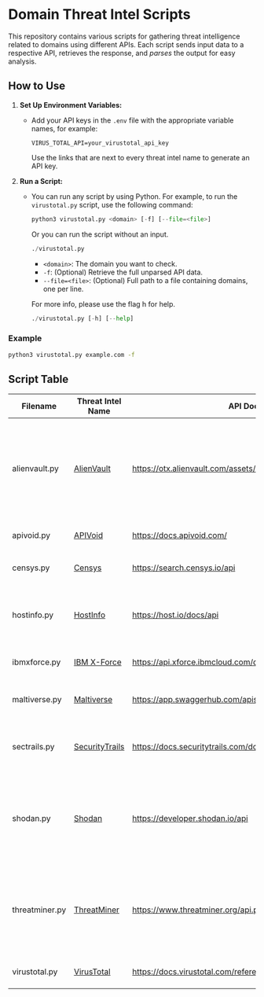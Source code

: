 # Domain Threat Intel Scripts

This repository contains various scripts for gathering threat intelligence related to domains using different APIs. Each script sends input data to a respective API, retrieves the response, and _parses_ the output for easy analysis.

## How to Use

1. **Set Up Environment Variables:**
   - Add your API keys in the `.env` file with the appropriate variable names, for example:
     ```
     VIRUS_TOTAL_API=your_virustotal_api_key
     ```
     Use the links that are next to every threat intel name to generate an API key.

2. **Run a Script:**
   - You can run any script by using Python. For example, to run the `virustotal.py` script, use the following command:
     ```python
     python3 virustotal.py <domain> [-f] [--file=<file>]
     ```
     Or you can run the script without an input.
     ```python
     ./virustotal.py
     ```

     - `<domain>`: The domain you want to check.
     - `-f`: (Optional) Retrieve the full unparsed API data.
     - `--file=<file>`: (Optional) Full path to a file containing domains, one per line.

     For more info, please use the flag h for help.
     ```python
     ./virustotal.py [-h] [--help]
     ```

### Example

```bash
python3 virustotal.py example.com -f
```

## Script Table

| Filename          | Threat Intel Name | API Documentation                   | Flags                              | Status            | Notes                     |
|-------------------|-------------------|-------------------------------------|------------------------------------|-------------------|---------------------------|
| alienvault.py     | [AlienVault](https://otx.alienvault.com/) | https://otx.alienvault.com/assets/static/external_api.html#api_v1_search | -h, -f, -g, -c, -W, -m, -d, -u, -s, -a, --file=<file> | Ready             |                             |
| apivoid.py        | [APIVoid](https://www.apivoid.com/)       | https://docs.apivoid.com/    | -h, -f, --file=<file> | Ready            |                             |
| censys.py         | [Censys](https://censys.io/)              | https://search.censys.io/api          | -h, -f, --file=<file> | Ready            |                             |
| hostinfo.py       | [HostInfo](https://host.io/)              | https://host.io/docs/api | -h, -f, w, d, r, -a, --file=<file> | Ready            |                             |
| ibmxforce.py      | [IBM X-Force](https://exchange.xforce.ibmcloud.com/) | https://api.xforce.ibmcloud.com/doc/ | -h, -f, --file=<file> | Ready |                             |
| maltiverse.py     | [Maltiverse](https://www.maltiverse.com/) | https://app.swaggerhub.com/apis-docs/maltiverse/api/1.1.2 | -h, -f, --file=<file> | Ready            | Only checks for the hostnames.                             |
| sectrails.py      | [SecurityTrails](https://securitytrails.com/) | https://docs.securitytrails.com/docs | -h, -f, -d, -s, -a, --file=<file> | Ready            |                             |
| shodan.py         | [Shodan](https://www.shodan.io/)          | https://developer.shodan.io/api      | -h, -f, --file=<file> | Ready            | Only checks for the hostnames and will probably need a premium API key.                            |
| threatminer.py    | [ThreatMiner](https://www.threatminer.org/) | https://www.threatminer.org/api.php | -h, -f, -w, -d, -u, -r, -s, -t, -a,--file=<file> | Ready            |                             |
| virustotal.py     | [VirusTotal](https://www.virustotal.com/) | https://docs.virustotal.com/reference/overview | -h, -f, --file=<file> | Ready            |                             |
